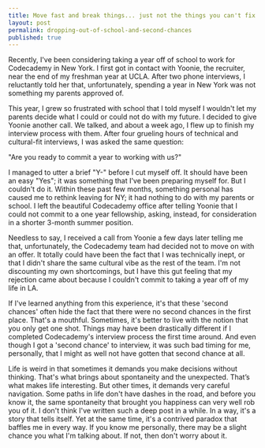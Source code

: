 ```yaml
---
title: Move fast and break things... just not the things you can't fix
layout: post
permalink: dropping-out-of-school-and-second-chances
published: true
---
```

Recently, I've been considering taking a year off of school to work for Codecademy in New York. I first got in contact with Yoonie, the recruiter, near the end of my freshman year at UCLA. After two phone interviews, I reluctantly told her that, unfortunately, spending a year in New York was not something my parents approved of.


 

This year, I grew so frustrated with school that I told myself I wouldn't let my parents decide what I could or could not do with my future. I decided to give Yoonie another call. We talked, and about a week ago, I flew up to finish my interview process with them. After four grueling hours of technical and cultural-fit interviews, I was asked the same question:

 

"Are you ready to commit a year to working with us?"

 

I managed to utter a brief "Y-" before I cut myself off. It should have been an easy "Yes"; it was something that I've been preparing myself for. But I couldn't do it. Within these past few months, something personal has caused me to rethink leaving for NY; it had nothing to do with my parents or school. I left the beautiful Codecademy office after telling Yoonie that I could not commit to a one year fellowship, asking, instead, for consideration in a shorter 3-month summer position.

 

Needless to say, I received a call from Yoonie a few days later telling me that, unfortunately, the Codecademy team had decided not to move on with an offer. It totally could have been the fact that I was technically inept, or that I didn't share the same cultural vibe as the rest of the team. I'm not discounting my own shortcomings, but I have this gut feeling that my rejection came about because I couldn't commit to taking a year off of my life in LA.

 

If I've learned anything from this experience, it's that these 'second chances' often hide the fact that there were no second chances in the first place. That's a mouthful. Sometimes, it's better to live with the notion that you only get one shot. Things may have been drastically different if I completed Codecademy's interview process the first time around. And even though I got a 'second chance' to interview, it was such bad timing for me, personally, that I might as well not have gotten that second chance at all.

 

Life is weird in that sometimes it demands you make decisions without thinking. That's what brings about spontaneity and the unexpected. That’s what makes life interesting. But other times, it demands very careful navigation. Some paths in life don't have dashes in the road, and before you know it, the same spontaneity that brought you happiness can very well rob you of it. I don't think I've written such a deep post in a while. In a way, it's a story that tells itself. Yet at the same time, it's a contrived paradox that baffles me in every way. If you know me personally, there may be a slight chance you what I'm talking about. If not, then don't worry about it.